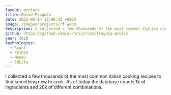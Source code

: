 ```yaml
---
layout: project
title: Rosso Fragola
date: 2023-05-14 13:08:42 +0200
image: /images/projects/rf.webp
description: I collected a few thousands of the most common italian cooking recipes to find something new to cook. As of today the database counts 1k of ingredients and 20k of different combinations.
github: https://github.com/a-chris/rossofragola-public
year: 2020
technologies:
  - React
  - Python
  - Neo4J
  - SQLite
---
```


I collected a few thousands of the most common italian cooking recipes to find something new to cook. As of today the database counts 1k of ingredients and 20k of different combinations.
